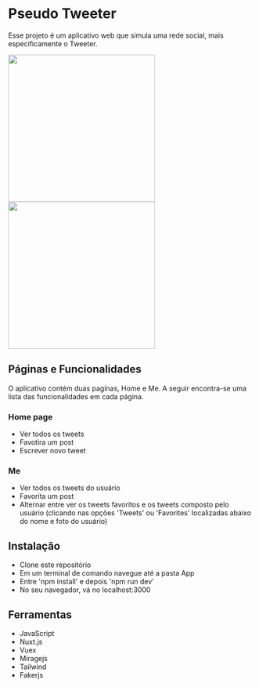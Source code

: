 # Pseudo Tweeter

Esse projeto é um aplicativo web que simula uma rede social, mais especificamente o Tweeter.

<img src="https://github.com/dajalac/Social_Media/blob/main/pseudoTweeter_DesktopScreen.PNG" height="300" />  <img src="https://github.com/dajalac/Social_Media/blob/main/pseudoTweeter_mobile.PNG" height="300" /> 

## Páginas e Funcionalidades
 O aplicativo contém duas paginas, Home e Me. A seguir encontra-se uma lista das funcionalidades em cada página.
	
### Home page
- Ver todos os tweets
- Favotira um post 
- Escrever novo tweet
  
### Me
- Ver todos os tweets do usuário
- Favorita um post
- Alternar entre ver os tweets favoritos e os tweets composto pelo usuário (clicando nas opções 'Tweets' ou 'Favorites' localizadas abaixo do nome e foto do usuário)

## Instalação
- Clone este repositório
- Em um terminal de comando navegue até a pasta App
- Entre 'npm install' e depois 'npm run dev'
- No seu navegador, vá no localhost:3000

## Ferramentas
- JavaScript
- Nuxt.js
- Vuex
- Miragejs
- Tailwind 
- Fakerjs





